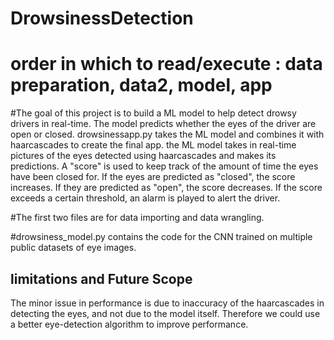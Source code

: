 # DrowsinessDetection
# order in which to read/execute : data preparation, data2, model, app

#The goal of this project is to build a ML model to help detect drowsy drivers in real-time. The model predicts whether the eyes of the driver are open or closed.
drowsinessapp.py takes the ML model and combines it with haarcascades to create the final app. the ML model takes in real-time pictures of the eyes detected using
haarcascades and makes its predictions. A "score" is used to keep track of the amount of time the eyes have been closed for. If the eyes are predicted as "closed", 
the score increases. If they are predicted as "open", the score decreases. If the score exceeds a certain threshold, an alarm is played to alert the driver.



#The first two files are for data importing and data wrangling.

#drowsiness_model.py contains the code for the CNN trained on multiple public datasets of eye images.

## limitations and Future Scope
The minor issue in performance is due to inaccuracy of the haarcascades in detecting the eyes, and not due to the model itself. Therefore we could use a better eye-detection algorithm to improve performance.
